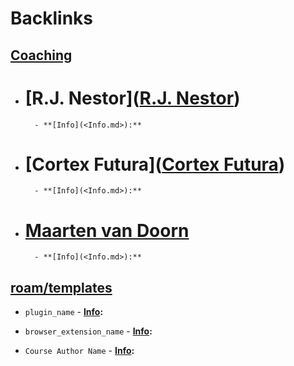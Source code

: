 
# Backlinks
## [Coaching](<Coaching.md>)
- # [R.J. Nestor]([R.J. Nestor](<R.J. Nestor.md>))
        - **[Info](<Info.md>):**

- # [Cortex Futura]([Cortex Futura](<Cortex Futura.md>)) 
        - **[Info](<Info.md>):**

- # [Maarten van Doorn](<Maarten van Doorn.md>)
        - **[Info](<Info.md>):**

## [roam/templates](<roam/templates.md>)
- `plugin_name`
        - **[Info](<Info.md>):**

- `browser_extension_name`
        - **[Info](<Info.md>):**

- `Course Author Name`
        - **[Info](<Info.md>):**

